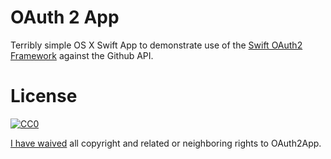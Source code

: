 OAuth 2 App
===========

Terribly simple OS X Swift App to demonstrate use of the [Swift OAuth2 Framework][oauth2] against the Github API.


License
=======

[![CC0](http://i.creativecommons.org/p/zero/1.0/88x31.png)][cc0]

<a rel="dct:publisher" href="https://github.com/p2/OAuth2App">I have waived</a> all copyright and related or neighboring rights to <span property="dct:title">OAuth2App</span>.

[oauth2]: https://github.com/p2/OAuth2
[cc0]: http://creativecommons.org/publicdomain/zero/1.0/
